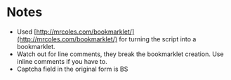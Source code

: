 # Notes

* Used [http://mrcoles.com/bookmarklet/](http://mrcoles.com/bookmarklet/) for turning the script into a bookmarklet. 
* Watch out for line comments, they break the bookmarklet creation. Use inline comments if you have to.
* Captcha field in the original form is BS
